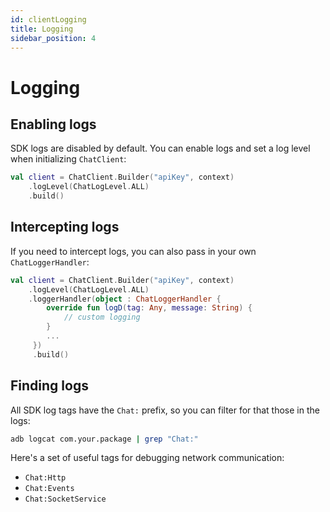 ```yaml
---
id: clientLogging
title: Logging
sidebar_position: 4
---
```


# Logging

## Enabling logs

SDK logs are disabled by default. You can enable logs and set a log level when initializing `ChatClient`:

```kotlin
val client = ChatClient.Builder("apiKey", context)
    .logLevel(ChatLogLevel.ALL)
    .build()
```

## Intercepting logs

If you need to intercept logs, you can also pass in your own `ChatLoggerHandler`:

```kotlin
val client = ChatClient.Builder("apiKey", context)
    .logLevel(ChatLogLevel.ALL)
    .loggerHandler(object : ChatLoggerHandler {
        override fun logD(tag: Any, message: String) {
            // custom logging
        }
        ...
     })
     .build()
```

## Finding logs

All SDK log tags have the `Chat:` prefix, so you can filter for that those in the logs:

```bash
adb logcat com.your.package | grep "Chat:"
```

Here's a set of useful tags for debugging network communication:

- `Chat:Http`
- `Chat:Events`
- `Chat:SocketService`
